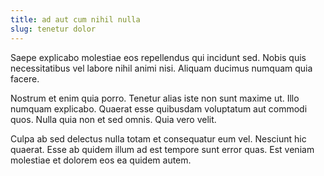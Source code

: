 ```yaml
---
title: ad aut cum nihil nulla
slug: tenetur dolor
---
```


Saepe explicabo molestiae eos repellendus qui incidunt sed. Nobis quis necessitatibus vel labore nihil animi nisi. Aliquam ducimus numquam quia facere.

Nostrum et enim quia porro. Tenetur alias iste non sunt maxime ut. Illo numquam explicabo. Quaerat esse quibusdam voluptatum aut commodi quos. Nulla quia non et sed omnis. Quia vero velit.

Culpa ab sed delectus nulla totam et consequatur eum vel. Nesciunt hic quaerat. Esse ab quidem illum ad est tempore sunt error quas. Est veniam molestiae et dolorem eos ea quidem autem.
